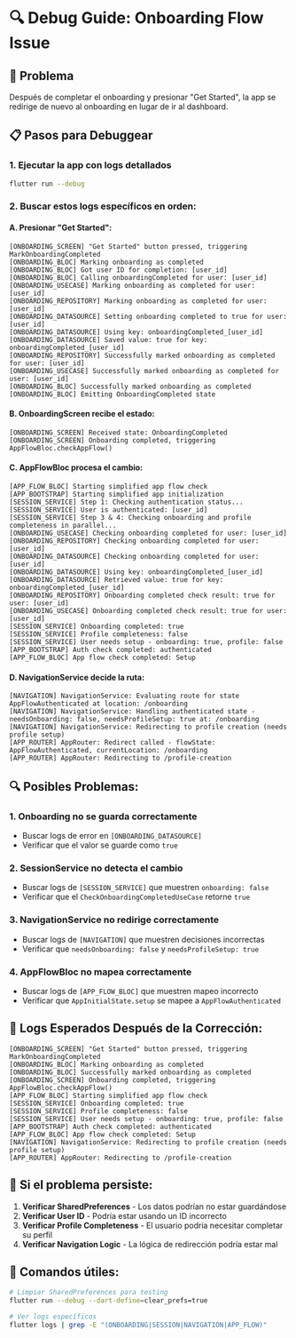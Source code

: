# 🔍 Debug Guide: Onboarding Flow Issue

## 🎯 **Problema**

Después de completar el onboarding y presionar "Get Started", la app se redirige de nuevo al onboarding en lugar de ir al dashboard.

## 📋 **Pasos para Debuggear**

### 1. **Ejecutar la app con logs detallados**

```bash
flutter run --debug
```

### 2. **Buscar estos logs específicos en orden:**

#### **A. Presionar "Get Started":**

```
[ONBOARDING_SCREEN] "Get Started" button pressed, triggering MarkOnboardingCompleted
[ONBOARDING_BLOC] Marking onboarding as completed
[ONBOARDING_BLOC] Got user ID for completion: [user_id]
[ONBOARDING_BLOC] Calling onboardingCompleted for user: [user_id]
[ONBOARDING_USECASE] Marking onboarding as completed for user: [user_id]
[ONBOARDING_REPOSITORY] Marking onboarding as completed for user: [user_id]
[ONBOARDING_DATASOURCE] Setting onboarding completed to true for user: [user_id]
[ONBOARDING_DATASOURCE] Using key: onboardingCompleted_[user_id]
[ONBOARDING_DATASOURCE] Saved value: true for key: onboardingCompleted_[user_id]
[ONBOARDING_REPOSITORY] Successfully marked onboarding as completed for user: [user_id]
[ONBOARDING_USECASE] Successfully marked onboarding as completed for user: [user_id]
[ONBOARDING_BLOC] Successfully marked onboarding as completed
[ONBOARDING_BLOC] Emitting OnboardingCompleted state
```

#### **B. OnboardingScreen recibe el estado:**

```
[ONBOARDING_SCREEN] Received state: OnboardingCompleted
[ONBOARDING_SCREEN] Onboarding completed, triggering AppFlowBloc.checkAppFlow()
```

#### **C. AppFlowBloc procesa el cambio:**

```
[APP_FLOW_BLOC] Starting simplified app flow check
[APP_BOOTSTRAP] Starting simplified app initialization
[SESSION_SERVICE] Step 1: Checking authentication status...
[SESSION_SERVICE] User is authenticated: [user_id]
[SESSION_SERVICE] Step 3 & 4: Checking onboarding and profile completeness in parallel...
[ONBOARDING_USECASE] Checking onboarding completed for user: [user_id]
[ONBOARDING_REPOSITORY] Checking onboarding completed for user: [user_id]
[ONBOARDING_DATASOURCE] Checking onboarding completed for user: [user_id]
[ONBOARDING_DATASOURCE] Using key: onboardingCompleted_[user_id]
[ONBOARDING_DATASOURCE] Retrieved value: true for key: onboardingCompleted_[user_id]
[ONBOARDING_REPOSITORY] Onboarding completed check result: true for user: [user_id]
[ONBOARDING_USECASE] Onboarding completed check result: true for user: [user_id]
[SESSION_SERVICE] Onboarding completed: true
[SESSION_SERVICE] Profile completeness: false
[SESSION_SERVICE] User needs setup - onboarding: true, profile: false
[APP_BOOTSTRAP] Auth check completed: authenticated
[APP_FLOW_BLOC] App flow check completed: Setup
```

#### **D. NavigationService decide la ruta:**

```
[NAVIGATION] NavigationService: Evaluating route for state AppFlowAuthenticated at location: /onboarding
[NAVIGATION] NavigationService: Handling authenticated state - needsOnboarding: false, needsProfileSetup: true at: /onboarding
[NAVIGATION] NavigationService: Redirecting to profile creation (needs profile setup)
[APP_ROUTER] AppRouter: Redirect called - flowState: AppFlowAuthenticated, currentLocation: /onboarding
[APP_ROUTER] AppRouter: Redirecting to /profile-creation
```

## 🔍 **Posibles Problemas:**

### **1. Onboarding no se guarda correctamente**

- Buscar logs de error en `[ONBOARDING_DATASOURCE]`
- Verificar que el valor se guarde como `true`

### **2. SessionService no detecta el cambio**

- Buscar logs de `[SESSION_SERVICE]` que muestren `onboarding: false`
- Verificar que el `CheckOnboardingCompletedUseCase` retorne `true`

### **3. NavigationService no redirige correctamente**

- Buscar logs de `[NAVIGATION]` que muestren decisiones incorrectas
- Verificar que `needsOnboarding: false` y `needsProfileSetup: true`

### **4. AppFlowBloc no mapea correctamente**

- Buscar logs de `[APP_FLOW_BLOC]` que muestren mapeo incorrecto
- Verificar que `AppInitialState.setup` se mapee a `AppFlowAuthenticated`

## 🎯 **Logs Esperados Después de la Corrección:**

```
[ONBOARDING_SCREEN] "Get Started" button pressed, triggering MarkOnboardingCompleted
[ONBOARDING_BLOC] Marking onboarding as completed
[ONBOARDING_BLOC] Successfully marked onboarding as completed
[ONBOARDING_SCREEN] Onboarding completed, triggering AppFlowBloc.checkAppFlow()
[APP_FLOW_BLOC] Starting simplified app flow check
[SESSION_SERVICE] Onboarding completed: true
[SESSION_SERVICE] Profile completeness: false
[SESSION_SERVICE] User needs setup - onboarding: true, profile: false
[APP_BOOTSTRAP] Auth check completed: authenticated
[APP_FLOW_BLOC] App flow check completed: Setup
[NAVIGATION] NavigationService: Redirecting to profile creation (needs profile setup)
[APP_ROUTER] AppRouter: Redirecting to /profile-creation
```

## 🚨 **Si el problema persiste:**

1. **Verificar SharedPreferences** - Los datos podrían no estar guardándose
2. **Verificar User ID** - Podría estar usando un ID incorrecto
3. **Verificar Profile Completeness** - El usuario podría necesitar completar su perfil
4. **Verificar Navigation Logic** - La lógica de redirección podría estar mal

## 📝 **Comandos útiles:**

```bash
# Limpiar SharedPreferences para testing
flutter run --debug --dart-define=clear_prefs=true

# Ver logs específicos
flutter logs | grep -E "(ONBOARDING|SESSION|NAVIGATION|APP_FLOW)"
```
